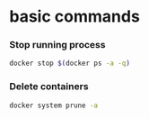 # basic commands

### Stop running process

```bash
docker stop $(docker ps -a -q)
```

### Delete containers

```bash
docker system prune -a
```
